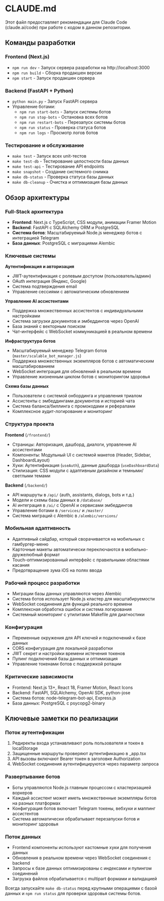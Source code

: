 # CLAUDE.md

Этот файл предоставляет рекомендации для Claude Code (claude.ai/code) при работе с кодом в данном репозитории.

## Команды разработки

### Frontend (Next.js)
- `npm run dev` - Запуск сервера разработки на http://localhost:3000 
- `npm run build` - Сборка продакшен версии
- `npm start` - Запуск продакшен сервера

### Backend (FastAPI + Python)
- `python main.py` - Запуск FastAPI сервера
- Управление ботами:
  - `npm run start-bots` - Запуск системы ботов
  - `npm run stop-bots` - Остановка всех ботов
  - `npm run restart-bots` - Перезапуск системы ботов
  - `npm run status` - Проверка статуса ботов
  - `npm run logs` - Просмотр логов ботов

### Тестирование и обслуживание
- `make test` - Запуск всех unit-тестов
- `make test-db` - Тестирование целостности базы данных
- `make test-api` - Тестирование API endpoints
- `make snapshot` - Создание системного снимка
- `make db-status` - Проверка статуса базы данных
- `make db-cleanup` - Очистка и оптимизация базы данных

## Обзор архитектуры

### Full-Stack архитектура
- **Frontend**: Next.js с TypeScript, CSS модули, анимации Framer Motion
- **Backend**: FastAPI с SQLAlchemy ORM и PostgreSQL
- **Система ботов**: Масштабируемый Node.js менеджер ботов с интеграцией Telegram
- **База данных**: PostgreSQL с миграциями Alembic

### Ключевые системы

**Аутентификация и авторизация**
- JWT-аутентификация с ролевым доступом (пользователь/админ)
- OAuth интеграция (Яндекс, Google) 
- Система подтверждения email
- Управление сессиями с автоматическим обновлением

**Управление AI ассистентами**  
- Поддержка множественных ассистентов с индивидуальными настройками
- Система загрузки документов и эмбеддингов через OpenAI
- База знаний с векторным поиском
- Чат-интерфейс с WebSocket коммуникацией в реальном времени

**Инфраструктура ботов**
- Масштабируемый менеджер Telegram ботов (`master/scalable_bot_manager.js`)
- Поддержка множественных экземпляров ботов с автоматическим масштабированием
- WebSocket интеграция для обновлений в реальном времени
- Управление жизненным циклом ботов с мониторингом здоровья

**Схема базы данных**
- Пользователи с системой онбординга и управления триалом
- Ассистенты с эмбеддингами документов и историей чата
- Система баланса/биллинга с промокодами и рефералами
- Комплексное аудит-логирование и мониторинг

### Структура проекта

**Frontend** (`/frontend/`)
- Страницы: Авторизация, дашборд, диалоги, управление AI ассистентами
- Компоненты: Модульный UI с системой макетов (Header, Sidebar, DashboardLayout)
- Хуки: Аутентификация (`useAuth`), данные дашборда (`useDashboardData`)
- Стилизация: CSS модули с адаптивным дизайном и темными/светлыми темами

**Backend** (`/backend/`)
- API маршруты в `/api/` (auth, assistants, dialogs, bots и т.д.)
- Модели и схемы базы данных в `/database/`
- AI интеграция в `/ai/` с OpenAI и сервисами эмбеддингов
- Управление ботами в `/services/` и `/master/`
- Система миграций с Alembic в `/alembic/versions/`

### Мобильная адаптивность
- Адаптивный сайдбар, который сворачивается на мобильных с гамбургер-меню
- Карточные макеты автоматически переключаются в мобильно-дружелюбный формат
- Touch-оптимизированный интерфейс с правильными областями касания
- Предотвращение зума iOS на полях ввода

### Рабочий процесс разработки
- Миграции базы данных управляются через Alembic
- Система ботов использует Node.js кластер для масштабируемости  
- WebSocket соединения для функций реального времени
- Комплексная обработка ошибок и система логирования
- Системный мониторинг с утилитами Makefile для диагностики

### Конфигурация
- Переменные окружения для API ключей и подключений к базе данных
- CORS конфигурация для локальной разработки
- JWT секрет и настройки времени истечения токенов
- Пулинг подключений базы данных и оптимизация
- Управление токенами ботов с поддержкой ротации

### Критические зависимости
- Frontend: Next.js 13+, React 18, Framer Motion, React Icons
- Backend: FastAPI, SQLAlchemy, OpenAI SDK, python-jose
- Система ботов: node-telegram-bot-api, Express.js
- База данных: PostgreSQL с psycopg2-binary

## Ключевые заметки по реализации

### Поток аутентификации
1. Редиректы входа устанавливают роль пользователя и токен в localStorage
2. Защищенные маршруты проверяют аутентификацию в _app.tsx
3. API вызовы включают Bearer токен в заголовке Authorization
4. WebSocket соединения аутентифицируются через параметр запроса

### Развертывание ботов
- Боты управляются Node.js главным процессом с кластеризацией воркеров
- Каждый ассистент может иметь множественные экземпляры ботов на разных платформах
- Конфигурация ботов включает Telegram токены, вебхуки и маппинг ассистентов
- Система автоматически обрабатывает перезапуски ботов и мониторинг здоровья

### Поток данных
- Frontend компоненты используют кастомные хуки для получения данных
- Обновления в реальном времени через WebSocket соединения с backend
- Запросы к базе данных оптимизированы с индексами и пулингом соединений
- Загрузка файлов обрабатывается с multipart формами и валидацией

Всегда запускайте `make db-status` перед крупными операциями с базой данных и `npm run status` для проверки здоровья системы ботов.